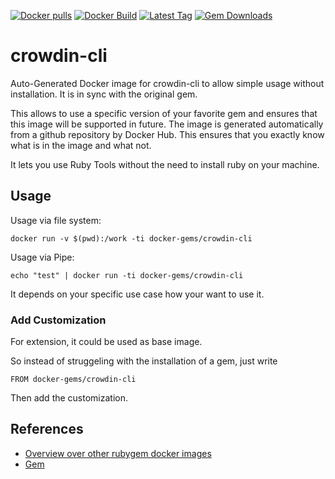 [![Docker pulls](https://img.shields.io/docker/pulls/rubygem/crowdin-cli.svg)](https://hub.docker.com/r/rubygem/crowdin-cli/)
[![Docker Build](https://img.shields.io/docker/automated/rubygem/crowdin-cli.svg)](https://hub.docker.com/r/rubygem/crowdin-cli/)
[![Latest Tag](https://img.shields.io/github/tag/docker-rubygem/crowdin-cli.svg)](https://hub.docker.com/r/rubygem/crowdin-cli/)
[![Gem Downloads](https://img.shields.io/gem/dt/crowdin-cli.svg)](https://rubygems.org/gems/crowdin-cli/)
# crowdin-cli

Auto-Generated Docker image for crowdin-cli to allow simple usage without installation.
It is in sync with the original gem.

This allows to use a specific version of your favorite gem and ensures that this image will be supported in future.
The image is generated automatically from a github repository by Docker Hub.
This ensures that you exactly know what is in the image and what not.

It lets you use Ruby Tools without the need to install ruby on your machine.

## Usage

Usage via file system:

`docker run -v $(pwd):/work -ti docker-gems/crowdin-cli`

Usage via Pipe:

`echo "test" | docker run -ti docker-gems/crowdin-cli`

It depends on your specific use case how your want to use it.

### Add Customization

For extension, it could be used as base image.

So instead of struggeling with the installation of a gem, just write

`FROM docker-gems/crowdin-cli`

Then add the customization.

## References

 - [Overview over other rubygem docker images](https://github.com/thinkbot/docker-rubygem)
 - [Gem](https://rubygems.org/gems/crowdin-cli/)
